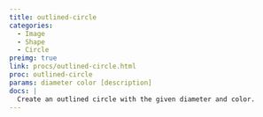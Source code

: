```yaml
---
title: outlined-circle
categories: 
  - Image
  - Shape
  - Circle
preimg: true
link: procs/outlined-circle.html
proc: outlined-circle
params: diameter color [description]
docs: |
  Create an outlined circle with the given diameter and color.
---
```


